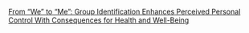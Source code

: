 [From “We” to “Me”: Group Identification Enhances Perceived Personal Control With Consequences for Health and Well-Being](https://pubmed.ncbi.nlm.nih.gov/25938701/)
